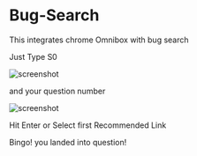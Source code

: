 Bug-Search
==========

This integrates chrome Omnibox with bug search

Just Type S0 

![screenshot](http://img713.imageshack.us/img713/3144/27894579.png)

and your question number

![screenshot](http://img191.imageshack.us/img191/2579/19584782.png)

Hit Enter or Select first Recommended Link

Bingo! you landed into question!
